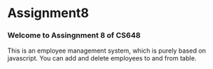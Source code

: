 # Assignment8
### Welcome to Assingnment 8 of CS648 ###
This is an employee management system, which is purely based on javascript. You can add and delete employees to and from table.